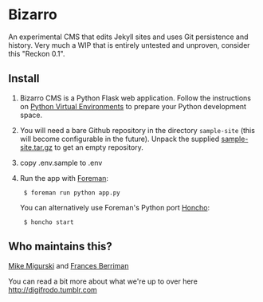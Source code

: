 Bizarro
=======

An experimental CMS that edits Jekyll sites and uses Git persistence and history.  Very much a WIP that is entirely untested and unproven, consider this "Reckon 0.1".

Install
-------

1. Bizarro CMS is a Python Flask web application. Follow the instructions on
   [Python Virtual Environments](https://github.com/codeforamerica/howto/blob/master/Python-Virtualenv.md)
   to prepare your Python development space.

2. You will need a bare Github repository in the directory `sample-site`
   (this will become configurable in the future). Unpack the supplied
   [sample-site.tar.gz](sample-site.tar.gz) to get an empty repository.

3. copy .env.sample to .env

4. Run the app with [Foreman](http://ddollar.github.com/foreman):

        $ foreman run python app.py

   You can alternatively use Foreman's Python port [Honcho](https://pypi.python.org/pypi/honcho):

        $ honcho start

Who maintains this?
-------------------

[Mike Migurski](http://github.com/migurski) and [Frances Berriman](http://github.com/phae)

You can read a bit more about what we're up to over here http://digifrodo.tumblr.com



